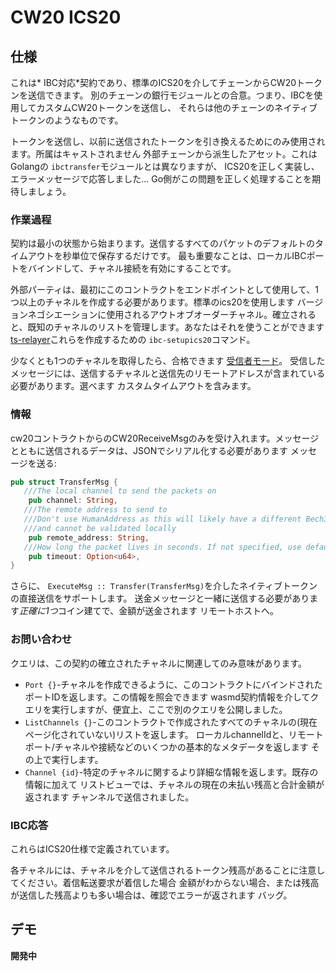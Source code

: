 # CW20 ICS20

## 仕様

これは* IBC対応*契約であり、標準のICS20を介してチェーンからCW20トークンを送信できます。
別のチェーンの銀行モジュールとの合意。つまり、IBCを使用してカスタムCW20トークンを送信し、
それらは他のチェーンのネイティブトークンのようなものです。

トークンを送信し、以前に送信されたトークンを引き換えるためにのみ使用されます。所属はキャストされません
外部チェーンから派生したアセット。これはGolangの `ibctransfer`モジュールとは異なりますが、
ICS20を正しく実装し、エラーメッセージで応答しました... Go側がこの問題を正しく処理することを期待しましょう。

### 作業過程

契約は最小の状態から始まります。送信するすべてのパケットのデフォルトのタイムアウトを秒単位で保存するだけです。
最も重要なことは、ローカルIBCポートをバインドして、チャネル接続を有効にすることです。

外部パーティは、最初にこのコントラクトをエンドポイントとして使用して、1つ以上のチャネルを作成する必要があります。標準のics20を使用します
バージョンネゴシエーションに使用されるアウトオブオーダーチャネル。確立されると、既知のチャネルのリストを管理します。あなたはそれを使うことができます
[ts-relayer](https://github.com/confio/ts-relayer)これらを作成するための `ibc-setupics20`コマンド。

少なくとも1つのチャネルを取得したら、合格できます
[受信者モード](https://github.com/CosmWasm/cosmwasm-plus/blob/master/packages/cw20/README.md#receiver)。
受信したメッセージには、送信するチャネルと送信先のリモートアドレスが含まれている必要があります。選べます
カスタムタイムアウトを含みます。

### 情報

cw20コントラクトからのCW20ReceiveMsgのみを受け入れます。メッセージとともに送信されるデータは、JSONでシリアル化する必要があります
メッセージを送る:

```rust
pub struct TransferMsg {
   ///The local channel to send the packets on
    pub channel: String,
   ///The remote address to send to
   ///Don't use HumanAddress as this will likely have a different Bech32 prefix than we use
   ///and cannot be validated locally
    pub remote_address: String,
   ///How long the packet lives in seconds. If not specified, use default_timeout
    pub timeout: Option<u64>,
}
```

さらに、 `ExecuteMsg :: Transfer(TransferMsg)`を介したネイティブトークンの直接送信をサポートします。
送金メッセージと一緒に送信する必要があります*正確に1つ*コイン建てで、金額が送金されます
リモートホストへ。

### お問い合わせ

クエリは、この契約の確立されたチャネルに関連してのみ意味があります。

* `Port {}`-チャネルを作成できるように、このコントラクトにバインドされたポートIDを返します。この情報を照会できます
  wasmd契約情報を介してクエリを実行しますが、便宜上、ここで別のクエリを公開しました。
* `ListChannels {}`-このコントラクトで作成されたすべてのチャネルの(現在ページ化されていない)リストを返します。
  ローカルchannelIdと、リモートポート/チャネルや接続などのいくつかの基本的なメタデータを返します
  その上で実行します。
* `Channel {id}`-特定のチャネルに関するより詳細な情報を返します。既存の情報に加えて
  リストビューでは、チャネルの現在の未払い残高と合計金額が返されます
  チャンネルで送信されました。

### IBC応答

これらはICS20仕様で定義されています。

各チャネルには、チャネルを介して送信されるトークン残高があることに注意してください。着信転送要求が着信した場合
金額がわからない場合、または残高が送信した残高よりも多い場合は、確認でエラーが返されます
バッグ。

## デモ

**開発中**
